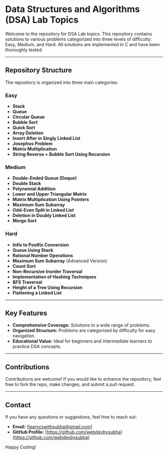 # Data Structures and Algorithms (DSA) Lab Topics

Welcome to the repository for DSA Lab topics. This repository contains solutions to various problems categorized into three levels of difficulty: Easy, Medium, and Hard. All solutions are implemented in C and have been thoroughly tested.

---

## Repository Structure

The repository is organized into three main categories:

### Easy
- **Stack**
- **Queue**
- **Circular Queue**
- **Bubble Sort**
- **Quick Sort**
- **Array Deletion**
- **Insert After in Singly Linked List**
- **Josephus Problem**
- **Matrix Multiplication**
- **String Reverse + Bubble Sort Using Recursion**

### Medium
- **Double-Ended Queue (Deque)**
- **Double Stack**
- **Polynomial Addition**
- **Lower and Upper Triangular Matrix**
- **Matrix Multiplication Using Pointers**
- **Maximum Sum Subarray**
- **Odd-Even Split in Linked List**
- **Deletion in Doubly Linked List**
- **Merge Sort**

### Hard
- **Infix to Postfix Conversion**
- **Queue Using Stack**
- **Rational Number Operations**
- **Maximum Sum Subarray** (Advanced Version)
- **Count Sort**
- **Non-Recursive Inorder Traversal**
- **Implementation of Hashing Techniques**
- **BFS Traversal**
- **Height of a Tree Using Recursion**
- **Flattening a Linked List**

---

## Key Features
- **Comprehensive Coverage:** Solutions to a wide range of problems.
- **Organized Structure:** Problems are categorized by difficulty for easy navigation.
- **Educational Value:** Ideal for beginners and intermediate learners to practice DSA concepts.

---

## Contributions
Contributions are welcome! If you would like to enhance the repository, feel free to fork the repo, make changes, and submit a pull request.

---

## Contact
If you have any questions or suggestions, feel free to reach out:
- **Email:** [learncswithsubha@gmail.com]
- **GitHub Profile:** [https://github.com/webdevbysubha](https://github.com/webdevbysubha)

Happy Coding!
